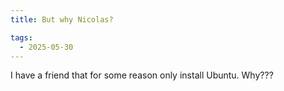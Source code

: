```yaml
---
title: But why Nicolas?

tags:
  - 2025-05-30
---
```


I have a friend that for some reason only install Ubuntu. Why???
